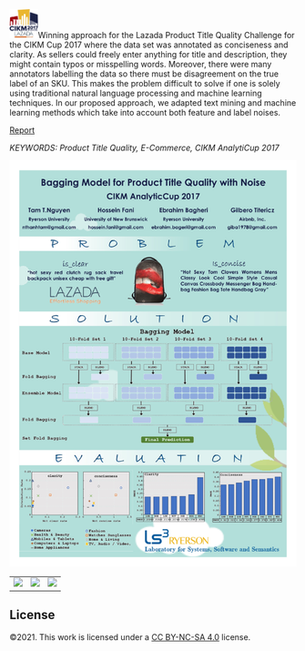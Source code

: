 
<p align="left">
    <img src="./Logo.jpg", width="50", alt="CIKM AnalytiCup 2017: Logo">Winning approach for the Lazada Product Title Quality Challenge for the CIKM Cup 2017 where the data set was annotated as conciseness and clarity. 
As sellers could freely enter anything for title and description, they might contain typos or misspelling words. Moreover, there were many annotators labelling the data so there must be disagreement on the true label of an SKU. 
This makes the problem difficult to solve if one is solely using traditional natural language processing and machine learning techniques. In our proposed approach, we adapted text mining and machine learning methods which take into account both feature and label noises. 

[Report](Report.pdf)

*KEYWORDS: Product Title Quality, E-Commerce, CIKM AnalytiCup 2017*
</p>
<p align="center">
    <img src="./Poster.jpg", width="600", alt="Bagging Model for Product Title Quality with Noise: Poster">
</p>

<table>
  <tr>
      <td><img src="./2ndPrize_1.jpg", width="300"></td>
      <td><img src="./2ndPrize_1.jpg", width="300"></td>
      <td><img src="./2ndPrize_3.jpg", width="300"</td>
  </tr>
</table>

## License
©2021. This work is licensed under a [CC BY-NC-SA 4.0](LICENSE.txt) license. 
